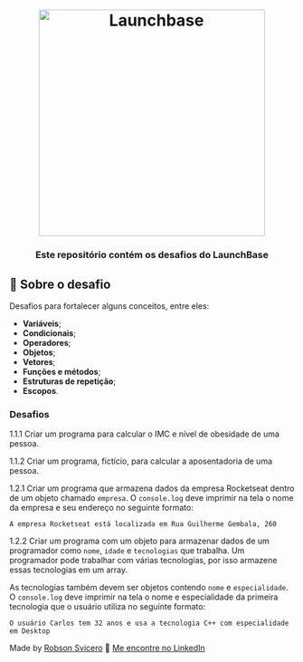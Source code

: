 <h1 align="center">
    <img alt="Launchbase" src="https://storage.googleapis.com/golden-wind/bootcamp-launchbase/logo.png" width="400px" />
</h1>

<h3 align="center">
  Este repositório contém os desafios do LaunchBase
</h3>


## :rocket: Sobre o desafio

Desafios para fortalecer alguns conceitos, entre eles:

- **Variáveis**;
- **Condicionais**;
- **Operadores**;
- **Objetos**;
- **Vetores**;
- **Funções e métodos**;
- **Estruturas de repetição**;
- **Escopos**.

### Desafios

1.1.1 Criar um programa para calcular o IMC e nível de obesidade de uma pessoa.

1.1.2 Criar um programa, fictício, para calcular a aposentadoria de uma pessoa.

1.2.1 Criar um programa que armazena dados da empresa Rocketseat dentro de um objeto chamado `empresa`. O  `console.log` deve imprimir na tela o nome da empresa e seu endereço no seguinte formato:

```
A empresa Rocketseat está localizada em Rua Guilherme Gembala, 260
```
1.2.2 Criar um programa com um objeto para armazenar dados de um programador como `nome`, `idade` e `tecnologias` que trabalha. Um programador pode trabalhar com várias tecnologias, por isso armazene essas tecnologias em um array.

As tecnologias também devem ser objetos contendo `nome` e `especialidade`. O  `console.log` deve imprimir na tela o nome e especialidade da primeira tecnologia que o usuário utiliza no seguinte formato:

```
O usuário Carlos tem 32 anos e usa a tecnologia C++ com especialidade em Desktop
```

Made by [Robson Svicero](https://www.svicero.com.br) :wave: [Me encontre no LinkedIn](https://www.linkedin.com/in/robertorobsonsvicero/)